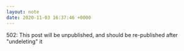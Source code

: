```yaml
---
layout: note
date: 2020-11-03 16:37:46 +0000
---
```


502: This post will be unpublished, and should be re-published after "undeleting" it
